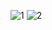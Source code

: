 ![1](https://github.com/houssainebendhieb/FULL-STACK-SHOPPING-LIST-APP-FLUTTER-FIREBASE/assets/131673785/95902bbd-fa09-4b6b-866b-67c0ed9494e7)
![2](https://github.com/houssainebendhieb/FULL-STACK-SHOPPING-LIST-APP-FLUTTER-FIREBASE/assets/131673785/145cf0e2-8ff2-4aa7-98e9-b182608320e4)
